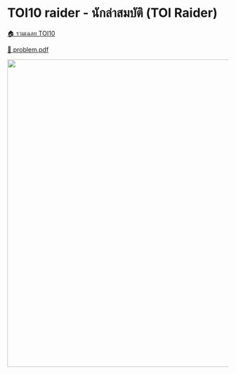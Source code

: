 <!-- @codegen_problem begin -->
# TOI10 raider - นักล่าสมบัติ (TOI Raider)

[🏠 รวมเฉลย TOI10](../)

[💎 problem.pdf](./toi10_raider.pdf)

<img width="700" src="https://github.com/krist7599555/toi/assets/19445033/80c80822-7583-4bcd-a705-dae3eacdee85" />
<!-- @codegen_problem end -->
